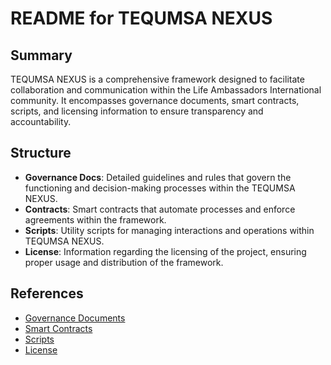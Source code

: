 # README for TEQUMSA NEXUS

## Summary
TEQUMSA NEXUS is a comprehensive framework designed to facilitate collaboration and communication within the Life Ambassadors International community. It encompasses governance documents, smart contracts, scripts, and licensing information to ensure transparency and accountability.

## Structure
- **Governance Docs**: Detailed guidelines and rules that govern the functioning and decision-making processes within the TEQUMSA NEXUS.
- **Contracts**: Smart contracts that automate processes and enforce agreements within the framework.
- **Scripts**: Utility scripts for managing interactions and operations within TEQUMSA NEXUS.
- **License**: Information regarding the licensing of the project, ensuring proper usage and distribution of the framework.

## References
- [Governance Documents](./governance)
- [Smart Contracts](./contracts)
- [Scripts](./scripts)
- [License](./LICENSE)